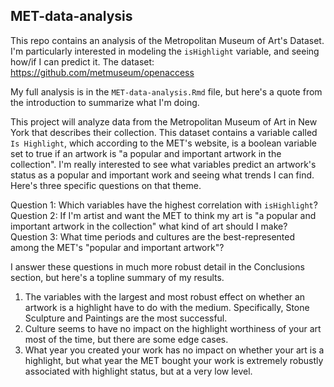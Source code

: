 ## MET-data-analysis

This repo contains an analysis of the Metropolitan Museum of Art's Dataset. 
I'm particularly interested in modeling the `isHighlight` variable, and seeing how/if I can predict it.
The dataset: https://github.com/metmuseum/openaccess

My full analysis is in the `MET-data-analysis.Rmd` file, but here's a quote from the introduction to summarize what I'm doing.

This project will analyze data from the Metropolitan Museum of Art in New York that describes their collection. 
This dataset contains a variable called `Is Highlight`, which according to the MET's website, is a boolean variable set to true if an artwork is "a popular and important artwork in the collection". 
I'm really interested to see what variables predict an artwork's status as a popular and important work and seeing what trends I can find. Here's three specific questions on that theme.

Question 1: Which variables have the highest correlation with `isHighlight`?
Question 2: If I'm artist and want the MET to think my art is "a popular and important artwork in the collection" what kind of art should I make?
Question 3: What time periods and cultures are the best-represented among the MET's "popular and important artwork"?

I answer these questions in much more robust detail in the Conclusions section, but here's a topline summary of my results.

1. The variables with the largest and most robust effect on whether an artwork is a highlight have to do with the medium. Specifically, Stone Sculpture and Paintings are the most successful.
2. Culture seems to have no impact on the highlight worthiness of your art most of the time, but there are some edge cases.
3. What year you created your work has no impact on whether your art is a highlight, but what year the MET bought your work is extremely robustly associated with highlight status, but at a very low level.
